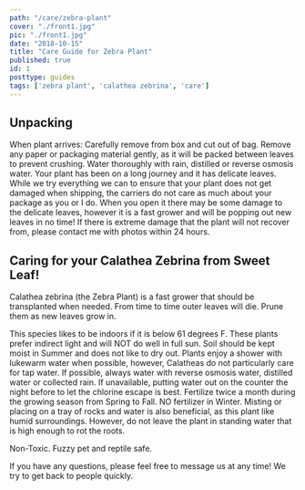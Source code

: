 ```yaml
---
path: "/care/zebra-plant"
cover: "./front1.jpg"
pic: "./front1.jpg"
date: "2018-10-15"
title: "Care Guide for Zebra Plant"
published: true
id: 1
posttype: guides
tags: ['zebra plant', 'calathea zebrina', 'care']
---
```

## Unpacking

When plant arrives: Carefully remove from box and cut out of bag. Remove any paper or packaging material gently, as it will be packed between leaves to prevent crushing. Water thoroughly with rain, distilled or reverse osmosis water. Your plant has been on a long journey and it has delicate leaves. While we try everything we can to ensure that your plant does not get damaged when shipping, the carriers do not care as much about your package as you or I do. When you open it there may be some damage to the delicate leaves, however it is a fast grower and will be popping out new leaves in no time! If there is extreme damage that the plant will not recover from, please contact me with photos within 24 hours. 

## Caring for your Calathea Zebrina from Sweet Leaf!

Calathea zebrina (the Zebra Plant) is a fast grower that should be transplanted when needed. From time to time outer leaves will die. Prune them as new leaves grow in.

This species likes to be indoors if it is below 61 degrees F. These plants prefer indirect light and will NOT do well in full sun. Soil should be kept moist in Summer and does not like to dry out. Plants enjoy a shower with lukewarm water when possible, however, Calatheas do not particularly care for tap water. If possible, always water with reverse osmosis water, distilled water or collected rain. If unavailable, putting water out on the counter the night before to let the chlorine escape is best. Fertilize twice a month during the growing season from Spring to Fall. NO fertilizer in Winter. Misting or placing on a tray of rocks and water is also beneficial, as this plant like humid surroundings. However, do not leave the plant in standing water that is high enough to rot the roots. 

Non-Toxic. Fuzzy pet and reptile safe. 

If you have any questions, please feel free to message us at any time! We try to get back to people quickly. 